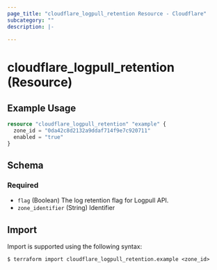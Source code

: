 ```yaml
---
page_title: "cloudflare_logpull_retention Resource - Cloudflare"
subcategory: ""
description: |-
  
---
```


# cloudflare_logpull_retention (Resource)



## Example Usage

```terraform
resource "cloudflare_logpull_retention" "example" {
  zone_id = "0da42c8d2132a9ddaf714f9e7c920711"
  enabled = "true"
}
```
<!-- schema generated by tfplugindocs -->
## Schema

### Required

- `flag` (Boolean) The log retention flag for Logpull API.
- `zone_identifier` (String) Identifier

## Import

Import is supported using the following syntax:

```shell
$ terraform import cloudflare_logpull_retention.example <zone_id>
```

